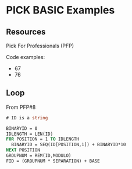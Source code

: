# PICK BASIC Examples

## Resources

Pick For Professionals (PFP)

Code examples:

* 67
* 76

## Loop

From PFP#8

```vb
# ID is a string

BINARYID = 0
IDLENGTH = LEN(ID)
FOR POSITION = 1 TO IDLENGTH
  BINARYID = SEQ(ID[POSITION,1]) + BINARYID*10
NEXT POSITION
GROUPNUM = REM(ID,MODULO)
FID = (GROUPNUM * SEPARATION) + BASE
```

